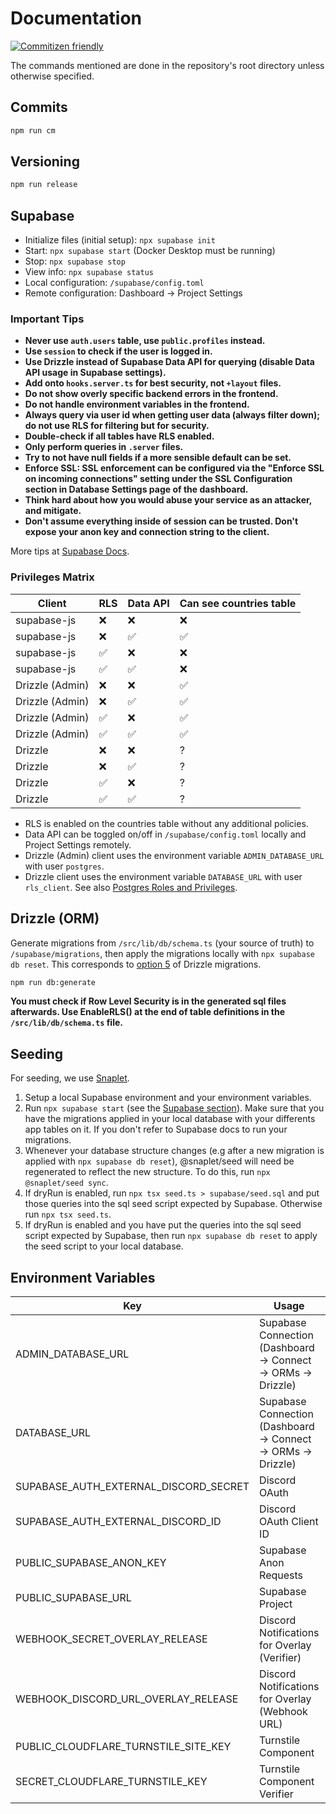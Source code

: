 # Documentation

[![Commitizen friendly](https://img.shields.io/badge/commitizen-friendly-brightgreen.svg)](http://commitizen.github.io/cz-cli/)

The commands mentioned are done in the repository's root directory unless otherwise specified.

## Commits

```bash
npm run cm
```

## Versioning

```bash
npm run release
```

## Supabase

- Initialize files (initial setup): `npx supabase init`
- Start: `npx supabase start` (Docker Desktop must be running)
- Stop: `npx supabase stop`
- View info: `npx supabase status`
- Local configuration: `/supabase/config.toml`
- Remote configuration: Dashboard -> Project Settings

### Important Tips

- **Never use `auth.users` table, use `public.profiles` instead.**
- **Use `session` to check if the user is logged in.**
- **Use Drizzle instead of Supabase Data API for querying (disable Data API usage in Supabase settings).**
- **Add onto `hooks.server.ts` for best security, not `+layout` files.**
- **Do not show overly specific backend errors in the frontend.**
- **Do not handle environment variables in the frontend.**
- **Always query via user id when getting user data (always filter down); do not use RLS for filtering but for security.**
- **Double-check if all tables have RLS enabled.**
- **Only perform queries in `.server` files.**
- **Try to not have null fields if a more sensible default can be set.**
- **Enforce SSL: SSL enforcement can be configured via the "Enforce SSL on incoming connections" setting under the SSL Configuration section in Database Settings page of the dashboard.**
- **Think hard about how you would abuse your service as an attacker, and mitigate.**
- **Don't assume everything inside of session can be trusted. Don't expose your anon key and connection string to the client.**

More tips at [Supabase Docs](https://supabase.com/docs/guides/deployment/going-into-prod).

### Privileges Matrix

|Client|RLS|Data API|Can see countries table|
|-|-|-|-|
|supabase-js|:x:|:x:|:x:|
|supabase-js|:x:|:white_check_mark:|:white_check_mark:|
|supabase-js|:white_check_mark:|:x:|:x:|
|supabase-js|:white_check_mark:|:white_check_mark:|:x:|
|Drizzle (Admin)|:x:|:x:|:white_check_mark:|
|Drizzle (Admin)|:x:|:white_check_mark:|:white_check_mark:|
|Drizzle (Admin)|:white_check_mark:|:x:|:white_check_mark:|
|Drizzle (Admin)|:white_check_mark:|:white_check_mark:|:white_check_mark:|
|Drizzle|:x:|:x:|?|
|Drizzle|:x:|:white_check_mark:|?|
|Drizzle|:white_check_mark:|:x:|?|
|Drizzle|:white_check_mark:|:white_check_mark:|?|

- RLS is enabled on the countries table without any additional policies.
- Data API can be toggled on/off in `/supabase/config.toml` locally and Project Settings remotely.
- Drizzle (Admin) client uses the environment variable `ADMIN_DATABASE_URL` with user `postgres`.
- Drizzle client uses the environment variable `DATABASE_URL` with user `rls_client`. See also [Postgres Roles and Privileges](https://supabase.com/blog/postgres-roles-and-privileges).

## Drizzle (ORM)

Generate migrations from `/src/lib/db/schema.ts` (your source of truth) to `/supabase/migrations`, then apply the migrations locally with `npx supabase db reset`. This corresponds to [option 5](https://orm.drizzle.team/docs/migrations#drizzle-migrations-fundamentals) of Drizzle migrations.

```bash
npm run db:generate
```

**You must check if Row Level Security is in the generated sql files afterwards. Use EnableRLS() at the end of table definitions in the `/src/lib/db/schema.ts` file.**

## Seeding

For seeding, we use [Snaplet](https://snaplet-seed.netlify.app/seed/integrations/supabase).

1. Setup a local Supabase environment and your environment variables.
2. Run `npx supabase start` (see the [Supabase section](#supabase)). Make sure that you have the migrations applied in your local database with your differents app tables on it. If you don't refer to Supabase docs to run your migrations.
3. Whenever your database structure changes (e.g after a new migration is applied with `npx supabase db reset`), @snaplet/seed will need be regenerated to reflect the new structure. To do this, run `npx @snaplet/seed sync`.
4. If dryRun is enabled, run `npx tsx seed.ts > supabase/seed.sql` and put those queries into the sql seed script expected by Supabase. Otherwise run `npx tsx seed.ts`.
5. If dryRun is enabled and you have put the queries into the sql seed script expected by Supabase, then run `npx supabase db reset` to apply the seed script to your local database.

## Environment Variables

|Key|Usage|Environment|
|--|--|--|
|ADMIN_DATABASE_URL|Supabase Connection (Dashboard -> Connect -> ORMs -> Drizzle)|Vercel (Sensitive), .env, .env.development|
|DATABASE_URL|Supabase Connection (Dashboard -> Connect -> ORMs -> Drizzle)|Vercel (Sensitive), .env, .env.development|
|SUPABASE_AUTH_EXTERNAL_DISCORD_SECRET|Discord OAuth|Supabase, .env|
|SUPABASE_AUTH_EXTERNAL_DISCORD_ID|Discord OAuth Client ID|Supabase, .env|
|PUBLIC_SUPABASE_ANON_KEY|Supabase Anon Requests|Vercel, .env, .env.development|
|PUBLIC_SUPABASE_URL|Supabase Project|Vercel, .env, .env.development|
|WEBHOOK_SECRET_OVERLAY_RELEASE|Discord Notifications for Overlay (Verifier)|GitHub, Vercel, .env|
|WEBHOOK_DISCORD_URL_OVERLAY_RELEASE|Discord Notifications for Overlay (Webhook URL)|GitHub, Vercel, .env|
|PUBLIC_CLOUDFLARE_TURNSTILE_SITE_KEY|Turnstile Component|.env, Vercel|
|SECRET_CLOUDFLARE_TURNSTILE_KEY|Turnstile Component Verifier|.env, Vercel|
